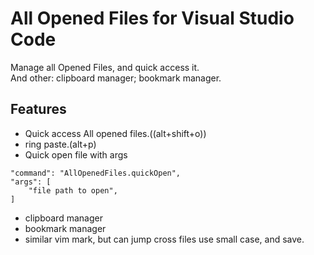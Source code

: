 # All Opened Files for Visual Studio Code
Manage all Opened Files, and quick access it.  
And other: clipboard manager; bookmark manager.

## Features
* Quick access All opened files.((alt+shift+o))
* ring paste.(alt+p)
* Quick open file with args
```
"command": "AllOpenedFiles.quickOpen",
"args": [
    "file path to open",
]
```
* clipboard manager
* bookmark manager
* similar vim mark, but can jump cross files use small case, and save.